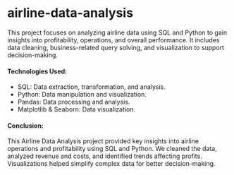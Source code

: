 # airline-data-analysis
This project focuses on analyzing airline data using SQL and Python to gain insights into profitability, operations, and overall performance. It includes data cleaning, business-related query solving, and visualization to support decision-making.

#### Technologies Used:
- SQL: Data extraction, transformation, and analysis.
- Python: Data manipulation and visualization.
- Pandas: Data processing and analysis.
- Matplotlib & Seaborn: Data visualization.

#### Conclusion:
This Airline Data Analysis project provided key insights into airline operations and profitability using SQL and Python. We cleaned the data, analyzed revenue and costs, and identified trends affecting profits. Visualizations helped simplify complex data for better decision-making.
